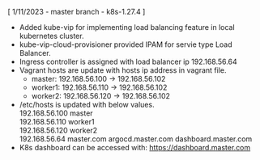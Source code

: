 [ 1/11/2023 - master branch - k8s-1.27.4 ]
- Added kube-vip for implementing load balancing feature in local kubernetes cluster.
- kube-vip-cloud-provisioner provided IPAM for servie type Load Balancer.
- Ingress controller is assigned with load balancer ip 192.168.56.64
- Vagrant hosts are update with hosts ip address in vagrant file.
  - master: 192.168.56.100 -> 192.168.56.102
  - worker1: 192.168.56.110 -> 192.168.56.102
  - worker2: 192.168.56.120 -> 192.168.56.102
- /etc/hosts is updated with below values.  
  192.168.56.100 master  
  192.168.56.110 worker1  
  192.168.56.120 worker2  
  192.168.56.64 master.com argocd.master.com dashboard.master.com  
- K8s dashboard can be accessed with: https://dashboard.master.com 
